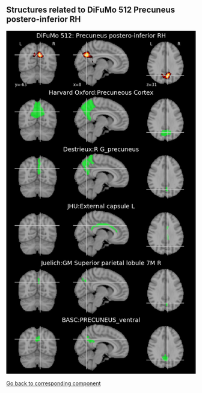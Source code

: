 


## Structures related to DiFuMo 512 Precuneus postero-inferior RH

![216](216.jpg "Structures related to DiFuMo 512 Precuneus postero-inferior RH")

[Go back to corresponding component](https://parietal-inria.github.io/DiFuMo/512/html/216.html)